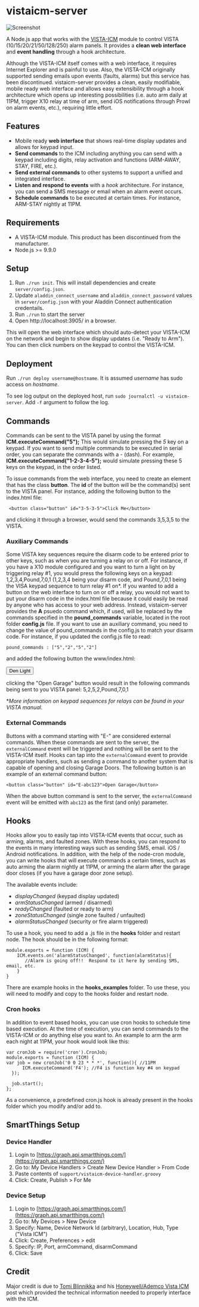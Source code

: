 # vistaicm-server

![Screenshot](https://raw.github.com/bradyholt/vistaicm-server/gh-pages/screenshot.png)

A Node.js app that works with the [VISTA-ICM](http://controlworks.com/modules/Product.aspx?pid=80) module to control VISTA (10/15/20/21/50/128/250) alarm panels. It provides a **clean web interface** and **event handling** through a hook architecture.

Although the VISTA-ICM itself comes with a web interface, it requires Internet Explorer and is painful to use. Also, the VISTA-ICM originally supported sending emails upon events (faults, alarms) but this service has been discontinued. vistaicm-server provides a clean, easily modifiable, mobile ready web interface and allows easy extensibility through a hook architecture which opens up interesting possibilities (i.e. auto arm daily at 11PM, trigger X10 relay at time of arm, send iOS notifications through Prowl on alarm events, etc.), requiring little effort.

## Features

- Mobile ready **web interface** that shows real-time display updates and allows for keypad input.
- **Send commands** to the ICM including anything you can send with a keypad including digits, relay activation and functions (ARM-AWAY, STAY, FIRE, etc.).
- **Send external commands** to other systems to support a unified and integrated interface.
- **Listen and respond to events** with a _hook_ architecture. For instance, you can send a SMS message or email when an alarm event occurs.
- **Schedule commands** to be executed at certain times. For instance, ARM-STAY nightly at 11PM.

## Requirements

- A VISTA-ICM module.  This product has been discontinued from the manufacturer.
- Node.js >= 9.9.0

## Setup

1. Run `./run init`. This will install dependencies and create `server/config.json`.
1. Update `aladdin_connect_username` and `aladdin_connect_password` values in `server/config.json` with your Aladdin Connect authentication credentails.
1. Run `./run` to start the server
1. Open http://localhost:3905/ in a browser.

This will open the web interface which should auto-detect your VISTA-ICM on the network and begin to show display updates (i.e. "Ready to Arm"). You can then click numbers on the keypad to control the VISTA-ICM.

## Deployment

Run `./run deploy username@hostname`. It is assumed _username_ has sudo access on _hostname_.

To see log output on the deployed host, run `sudo journalctl -u vistaicm-server`. Add `-f` argument to follow the log.

## Commands

Commands can be sent to the VISTA panel by using the format **ICM.executeCommand("5");** This would simulate pressing the _5_ key on a keypad. If you want to send multiple commands to be executed in serial order, you can separate the commands with a _-_ (dash). For example, **ICM.executeCommand("1-2-3-4-5");** would simulate pressing these 5 keys on the keypad, in the order listed.

To issue commands from the web interface, you need to create an element that has the class **button**. The **id** of the button will be the command(s) sent to the VISTA panel. For instance, adding the following button to the index.html file:

     <button class="button" id="3-5-3-5">Click Me</button>

and clicking it through a browser, would send the commands 3,5,3,5 to the VISTA.

### Auxiliary Commands

Some VISTA key sequences require the disarm code to be entered prior to other keys, such as when you are turning a relay on or off. For instance, if you have a X10 module configured and you want to turn a light on by triggering relay #1, you would press the following keys on a keypad: 1,2,3,4,Pound,7,0,1 (1,2,3,4 being your disarm code, and Pound,7,0,1 being the VISA keypad sequence to turn relay #1 on\*. If you wanted to add a button on the web interface to turn on or off a relay, you would not want to put your disarm code in the index.html file because it could easily be read by anyone who has access to your web address. Instead, vistaicm-server provides the **A** psuedo command which, if used, will be replaced by the commands specified in the **pound_commands** variable, located in the root folder **config.js** file. If you want to use an auxiliary command, you need to change the value of pound_commands in the config.js to match your disarm code. For instance, if you updated the config.js file to read:

    pound_commands : ["5","2","5","2"]

and added the following button the www/index.html:
  
 <button class="button" id="A-Pound-7-0-1">Den Light</button>

clicking the "Open Garage" button would result in the following commands being sent to you VISTA panel: 5,2,5,2,Pound,7,0,1

\*_More information on keypad sequences for relays can be found in your VISTA manual._

### External Commands

Buttons with a command starting with "E-" are considered external commands. When these commands are sent to the server, the `externalCommand` event will be triggered and nothing will be sent to the VISTA-ICM itself. Hooks can tap into the `externalCommand` event to provide appropriate handlers, such as sending a command to another system that is capable of opening and closing Garage Doors. The following button is an example of an external command button:

    <button class="button" id="E-abc123">Open Garage</button>

When the above button command is sent to the server, the `externalCommand` event will be emitted with `abc123` as the first (and only) parameter.

## Hooks

Hooks allow you to easily tap into VISTA-ICM events that occur, such as arming, alarms, and faulted zones. With these hooks, you can respond to the events in many interesting ways such as sending SMS, email. iOS / Android notifications. In addition, with the help of the node-cron module, you can write hooks that will execute commands a certain times, such as auto arming the alarm nightly at 11PM, or arming the alarm after the garage door closes (if you have a garage door zone setup).

The available events include:

- _displayChanged_ (keypad display updated)
- _armStatusChanged_ (armed / disarmed)
- _readyChanged_ (faulted or ready to arm)
- _zoneStatusChanged_ (single zone faulted / unfaulted)
- _alarmStatusChanged_ (security or fire alarm triggered)

To use a hook, you need to add a .js file in the **hooks** folder and restart node. The hook should be in the following format:

    module.exports = function (ICM) {
        ICM.events.on('alarmStatusChanged', function(alarmStatus){
           //Alarm is going off!!  Respond to it here by sending SMS, email, etc.
        }
    }

There are example hooks in the **hooks_examples** folder. To use these, you will need to modify and copy to the hooks folder and restart node.

### Cron hooks

In addition to event based hooks, you can use cron hooks to schedule time based execution. At the time of execution, you can send commands to the VISTA-ICM or do anything else you want to. An example to arm the arm each night at 11PM, your hook would look like this:

    var cronJob = require('cron').CronJob;
    module.exports = function (ICM) {
    var job = new cronJob('0 0 23 * * *', function(){ //11PM
          ICM.executeCommand('F4'); //F4 is function key #4 on keypad
      });

      job.start();
    };

As a convenience, a predefined cron.js hook is already present in the hooks folder which you modify and/or add to.

## SmartThings Setup

### Device Handler

1. Login to [https://graph.api.smartthings.com/](https://graph.api.smartthings.com/)
1. Go to: My Device Handlers > Create New Device Handler > From Code
1. Paste contents of `support/vistaicm-device-handler.groovy`
1. Click: Create, Publish > For Me

### Device Setup

1. Login to [https://graph.api.smartthings.com/](https://graph.api.smartthings.com/)
2. Go to: My Devices > New Device
3. Specify: Name, Device Network Id (arbitrary), Location, Hub, Type ("Vista ICM")
4. Click: Create, Preferences > edit
5. Specify: IP, Port, armCommand, disarmCommand
6. Click: Save

## Credit

Major credit is due to [Tomi Blinnikka](https://twitter.com/docBliny) and his [Honeywell/Ademco Vista ICM](http://bliny.net/blog/post/HoneywellAdemco-Vista-ICM-network.aspx) post which provided the technical information needed to properly interface with the ICM.
